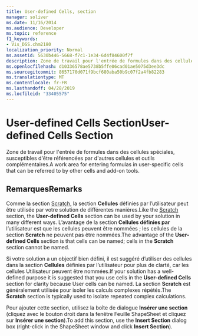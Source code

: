 ```yaml
---
title: User-defined Cells, section
manager: soliver
ms.date: 11/16/2014
ms.audience: Developer
ms.topic: reference
f1_keywords:
- Vis_DSS.chm2180
localization_priority: Normal
ms.assetid: 5630b446-5668-f7c1-1e34-6d4f84600f7f
description: Zone de travail pour l'entrée de formules dans des cellules spéciales, susceptibles d'être référencées par d'autres cellules et outils complémentaires.
ms.openlocfilehash: d10336578ae5738b5ffe06cad01ae5075d3ee3dc
ms.sourcegitcommit: 8657170d071f9bcf680aba50b9c07f2a4fb82283
ms.translationtype: MT
ms.contentlocale: fr-FR
ms.lasthandoff: 04/28/2019
ms.locfileid: "33405575"
---
```

# <a name="user-defined-cells-section"></a><span data-ttu-id="4d0d0-103">User-defined Cells Section</span><span class="sxs-lookup"><span data-stu-id="4d0d0-103">User-defined Cells Section</span></span>

<span data-ttu-id="4d0d0-104">Zone de travail pour l'entrée de formules dans des cellules spéciales, susceptibles d'être référencées par d'autres cellules et outils complémentaires.</span><span class="sxs-lookup"><span data-stu-id="4d0d0-104">A work area for entering formulas in user-specific cells that can be referred to by other cells and add-on tools.</span></span>
  
## <a name="remarks"></a><span data-ttu-id="4d0d0-105">Remarques</span><span class="sxs-lookup"><span data-stu-id="4d0d0-105">Remarks</span></span>

<span data-ttu-id="4d0d0-106">Comme la section [Scratch,](scratch-section.md) la section **Cellules** définies par l’utilisateur peut être utilisée par votre solution de différentes manières.</span><span class="sxs-lookup"><span data-stu-id="4d0d0-106">Like the [Scratch](scratch-section.md) section, the **User-defined Cells** section can be used by your solution in many different ways.</span></span> <span data-ttu-id="4d0d0-107">L’avantage de la section **Cellules définies par** l’utilisateur est que les cellules peuvent être nommées ; les cellules de la section **Scratch** ne peuvent pas être nommées.</span><span class="sxs-lookup"><span data-stu-id="4d0d0-107">The advantage of the **User-defined Cells** section is that cells can be named; cells in the **Scratch** section cannot be named.</span></span> 
  
<span data-ttu-id="4d0d0-108">Si votre solution a un objectif bien défini, il est suggéré d’utiliser des cellules dans la section **Cellules** définies par l’utilisateur pour plus de clarté, car les cellules Utilisateur peuvent être nommées.</span><span class="sxs-lookup"><span data-stu-id="4d0d0-108">If your solution has a well-defined purpose it is suggested that you use cells in the **User-defined Cells** section for clarity because User cells can be named.</span></span> <span data-ttu-id="4d0d0-109">La section **Scratch** est généralement utilisée pour isoler les calculs complexes répétés.</span><span class="sxs-lookup"><span data-stu-id="4d0d0-109">The **Scratch** section is typically used to isolate repeated complex calculations.</span></span> 
  
<span data-ttu-id="4d0d0-110">Pour ajouter cette section, utilisez la boîte de dialogue **Insérer une section** (cliquez avec le bouton droit dans la fenêtre Feuille ShapeSheet et cliquez sur **Insérer une section**).</span><span class="sxs-lookup"><span data-stu-id="4d0d0-110">To add this section, use the **Insert Section** dialog box (right-click in the ShapeSheet window and click **Insert Section**).</span></span>
  

